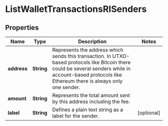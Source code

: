 

# ListWalletTransactionsRISenders


## Properties

| Name | Type | Description | Notes |
|------------ | ------------- | ------------- | -------------|
|**address** | **String** | Represents the address which sends this transaction. In UTXO-based protocols like Bitcoin there could be several senders while in account-based protocols like Ethereum there is always only one sender. |  |
|**amount** | **String** | Represents the total amount sent by this address including the fee. |  |
|**label** | **String** | Defines a plain text string as a label for the sender. |  [optional] |



